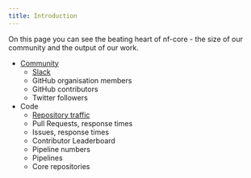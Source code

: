 ```yaml
---
title: Introduction
---
```


On this page you can see the beating heart of nf-core - the size of our community and the output of our work.

- [Community](./community/)
  - [Slack](./community/slack)
  - GitHub organisation members
  - GitHub contributors
  - Twitter followers
- Code
  - [Repository traffic](./code/repo_traffic)
  - Pull Requests, response times
  - Issues, response times
  - Contributor Leaderboard
  - Pipeline numbers
  - Pipelines
  - Core repositories

